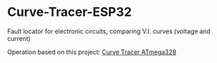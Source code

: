 # Curve-Tracer-ESP32
Fault locator for electronic circuits, comparing V.I. curves (voltage and current)

Operation based on this project: [Curve Tracer ATmega328
](https://github.com/rtek1000/Curve-Tracer-ATmega328)
